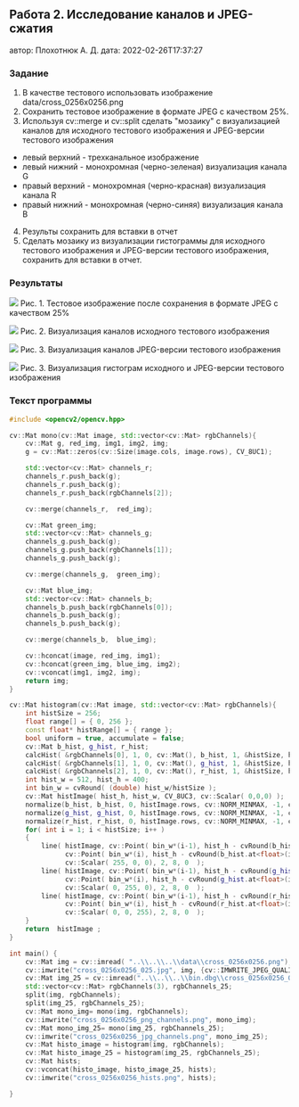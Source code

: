 ## Работа 2. Исследование каналов и JPEG-сжатия
автор: Плохотнюк А. Д.
дата: 2022-02-26T17:37:27

<!-- url: https://gitlab.com/2021-misis-spring/polevoy_d_v/-/tree/master/prj.labs/lab02 -->

### Задание
1. В качестве тестового использовать изображение data/cross_0256x0256.png
2. Сохранить тестовое изображение в формате JPEG с качеством 25%.
3. Используя cv::merge и cv::split сделать "мозаику" с визуализацией каналов для исходного тестового изображения и JPEG-версии тестового изображения
- левый верхний - трехканальное изображение
- левый нижний - монохромная (черно-зеленая) визуализация канала G
- правый верхний - монохромная (черно-красная) визуализация канала R
- правый нижний - монохромная (черно-синяя) визуализация канала B
4. Результы сохранить для вставки в отчет
5. Сделать мозаику из визуализации гистограммы для исходного тестового изображения и JPEG-версии тестового изображения, сохранить для вставки в отчет.

### Результаты

![](cross_0256x0256_025.jpg)
Рис. 1. Тестовое изображение после сохранения в формате JPEG с качеством 25%

![](cross_0256x0256_png_channels.png)
Рис. 2. Визуализация каналов исходного тестового изображения

![](cross_0256x0256_jpg_channels.png)
Рис. 3. Визуализация каналов JPEG-версии тестового изображения

![](cross_0256x0256_hists.png)
Рис. 3. Визуализация гистограм исходного и JPEG-версии тестового изображения

### Текст программы

```cpp
#include <opencv2/opencv.hpp>

cv::Mat mono(cv::Mat image, std::vector<cv::Mat> rgbChannels){
    cv::Mat g, red_img, img1, img2, img;
    g = cv::Mat::zeros(cv::Size(image.cols, image.rows), CV_8UC1);

    std::vector<cv::Mat> channels_r;
    channels_r.push_back(g);
    channels_r.push_back(g);
    channels_r.push_back(rgbChannels[2]);

    cv::merge(channels_r,  red_img);

    cv::Mat green_img;
    std::vector<cv::Mat> channels_g;
    channels_g.push_back(g);
    channels_g.push_back(rgbChannels[1]);
    channels_g.push_back(g);

    cv::merge(channels_g,  green_img);

    cv::Mat blue_img;
    std::vector<cv::Mat> channels_b;
    channels_b.push_back(rgbChannels[0]);
    channels_b.push_back(g);
    channels_b.push_back(g);

    cv::merge(channels_b,  blue_img);

    cv::hconcat(image, red_img, img1);
    cv::hconcat(green_img, blue_img, img2);
    cv::vconcat(img1, img2, img);
    return img;
}

cv::Mat histogram(cv::Mat image, std::vector<cv::Mat> rgbChannels){
    int histSize = 256;
    float range[] = { 0, 256 };
    const float* histRange[] = { range };
    bool uniform = true, accumulate = false;
    cv::Mat b_hist, g_hist, r_hist;
    calcHist( &rgbChannels[0], 1, 0, cv::Mat(), b_hist, 1, &histSize, histRange, uniform, accumulate );
    calcHist( &rgbChannels[1], 1, 0, cv::Mat(), g_hist, 1, &histSize, histRange, uniform, accumulate );
    calcHist( &rgbChannels[2], 1, 0, cv::Mat(), r_hist, 1, &histSize, histRange, uniform, accumulate );
    int hist_w = 512, hist_h = 400;
    int bin_w = cvRound( (double) hist_w/histSize );
    cv::Mat histImage( hist_h, hist_w, CV_8UC3, cv::Scalar( 0,0,0) );
    normalize(b_hist, b_hist, 0, histImage.rows, cv::NORM_MINMAX, -1, cv::Mat() );
    normalize(g_hist, g_hist, 0, histImage.rows, cv::NORM_MINMAX, -1, cv::Mat() );
    normalize(r_hist, r_hist, 0, histImage.rows, cv::NORM_MINMAX, -1, cv::Mat() );
    for( int i = 1; i < histSize; i++ )
    {
        line( histImage, cv::Point( bin_w*(i-1), hist_h - cvRound(b_hist.at<float>(i-1)) ),
              cv::Point( bin_w*(i), hist_h - cvRound(b_hist.at<float>(i)) ),
              cv::Scalar( 255, 0, 0), 2, 8, 0  );
        line( histImage, cv::Point( bin_w*(i-1), hist_h - cvRound(g_hist.at<float>(i-1)) ),
              cv::Point( bin_w*(i), hist_h - cvRound(g_hist.at<float>(i)) ),
              cv::Scalar( 0, 255, 0), 2, 8, 0  );
        line( histImage, cv::Point( bin_w*(i-1), hist_h - cvRound(r_hist.at<float>(i-1)) ),
              cv::Point( bin_w*(i), hist_h - cvRound(r_hist.at<float>(i)) ),
              cv::Scalar( 0, 0, 255), 2, 8, 0  );
    }
    return  histImage ;
}

int main() {
    cv::Mat img = cv::imread( "..\\..\\..\\data\\cross_0256x0256.png");
    cv::imwrite("cross_0256x0256_025.jpg", img, {cv::IMWRITE_JPEG_QUALITY, 25});
    cv::Mat img_25 = cv::imread("..\\..\\..\\bin.dbg\\cross_0256x0256_025.jpg");
    std::vector<cv::Mat> rgbChannels(3), rgbChannels_25;
    split(img, rgbChannels);
    split(img_25, rgbChannels_25);
    cv::Mat mono_img= mono(img, rgbChannels);
    cv::imwrite("cross_0256x0256_png_channels.png", mono_img);
    cv::Mat mono_img_25= mono(img_25, rgbChannels_25);
    cv::imwrite("cross_0256x0256_jpg_channels.png", mono_img_25);
    cv::Mat histo_image = histogram(img, rgbChannels);
    cv::Mat histo_image_25 = histogram(img_25, rgbChannels_25);
    cv::Mat hists;
    cv::vconcat(histo_image, histo_image_25, hists);
    cv::imwrite("cross_0256x0256_hists.png", hists);

}
```
